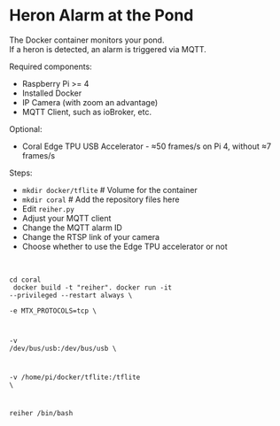 <h1>Heron Alarm at the Pond</h1>

The Docker container monitors your pond.<br/>
If a heron is detected, an alarm is triggered via MQTT.<br/>

Required components:<br/>
<ul><li>Raspberry Pi >= 4</li>
<li>Installed Docker</li>
<li>IP Camera (with zoom an advantage)</li>
<li>MQTT Client, such as ioBroker, etc.</li></ul>
Optional:
<ul><li>Coral Edge TPU USB Accelerator - ≈50 frames/s on Pi 4, without ≈7 frames/s</li></ul>

Steps:<br/>
<ul><li><code>mkdir docker/tflite</code> # Volume for the container</li>
<li><code>mkdir coral</code> # Add the repository files here</li>
<li>Edit <code>reiher.py</code></li>
<li>Adjust your MQTT client</li>
<li>Change the MQTT alarm ID</li>
<li>Change the RTSP link of your camera</li>
<li>Choose whether to use the Edge TPU accelerator or not</li></ul><br/>

<code>cd coral<br/>
docker build -t "reiher".
docker run -it --privileged --restart always \\
    <p>-e MTX_PROTOCOLS=tcp \\</p>
    <p>-v /dev/bus/usb:/dev/bus/usb \\</p>
    <p>-v /home/pi/docker/tflite:/tflite \\</p>
    <p>reiher /bin/bash</p></code>
